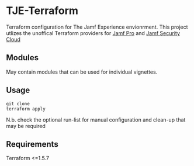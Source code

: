 # TJE-Terraform
Terraform configuration for The Jamf Experience envionrment.
This project utlizes the unoffical Terraform providers for [Jamf Pro](https://registry.terraform.io/providers/deploymenttheory/jamfpro/latest) and [Jamf Security Cloud](https://registry.terraform.io/providers/danjamf/jsctfprovider/latest)

## Modules
May contain modules that can be used for individual vignettes.

## Usage
```
git clone
terraform apply
```
N.b. check the optional run-list for manual configuration and clean-up that may be required

## Requirements
Terraform <=1.5.7


